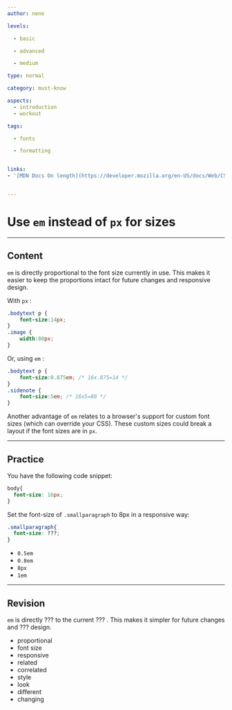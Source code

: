 ```yaml
---
author: nene

levels:

  - basic

  - advanced

  - medium

type: normal

category: must-know

aspects:
  - introduction
  - workout

tags:

  - fonts

  - formatting


links:
- '[MDN Docs On length](https://developer.mozilla.org/en-US/docs/Web/CSS/length){documentation}'


---
```


# Use `em` instead of `px` for sizes

---
## Content

`em` is directly proportional to the font size currently in use. This makes it easier to keep the proportions intact for future changes and responsive design.

With `px` :

```css
.bodytext p {
    font-size:14px;
}
.image {
    width:80px;
}
```

Or, using `em` :
```css
.bodytext p {
    font-size:0.875em; /* 16x.875=14 */
}
.sidenote {
    font-size:5em; /* 16x5=80 */
}
```

Another advantage of `em` relates to a browser's support for custom font sizes (which can override your CSS). These custom sizes could break a layout if the font sizes are in `px`.

---
## Practice

You have the following code snippet:
```css
body{
  font-size: 16px;
}
```
Set the font-size of `.smallparagraph`  to 8px in a responsive way:
```css
.smallparagraph{
  font-size: ???;
}
```

* `0.5em`
* `0.8em`
* `8px`
* `1em`

---
## Revision

`em` is directly ??? to the current ??? . This makes it simpler for future changes and ??? design.


* proportional
* font size
* responsive
* related
* correlated
* style
* look
* different
* changing
